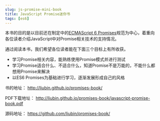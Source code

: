 ```yaml
---
slug: js-promise-mini-book
title: JavaScript Promise迷你书
tags: [es6]
---
```


本书的目的是以目前还在制定中的[ECMAScript 6 Promises](http://liubin.github.io/promises-book/#es6-promises)规范为中心，着重向各位读者介绍JavaScript中对Promise相关技术的支持情况。

通过阅读本书，我们希望各位读者能在下面三个目标上有所收获。

* 学习Promise相关内容，能熟练使用Promise模式并进行测试
* 学习Promise适合什么、不适合什么，知道Promise不是万能的，不能什么都想用Promise来解决
* 以ES6 Promises为基础进行学习，逐渐发展形成自己的风格

书的地址：
http://liubin.github.io/promises-book/

PDF下载地址：
http://liubin.github.io/promises-book/javascript-promise-book.pdf

源码地址：
https://github.com/liubin/promises-book/
